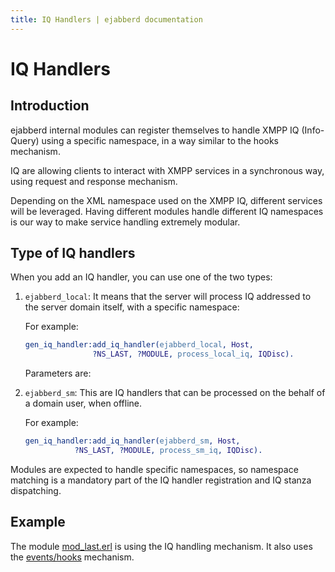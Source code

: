 ```yaml
---
title: IQ Handlers | ejabberd documentation
---
```


# IQ Handlers

## Introduction

ejabberd internal modules can register themselves to handle XMPP IQ
(Info-Query) using a specific namespace, in a way similar to the hooks
mechanism.

IQ are allowing clients to interact with XMPP services in a
synchronous way, using request and response mechanism.

Depending on the XML namespace used on the XMPP IQ, different services
will be leveraged. Having different modules handle different IQ
namespaces is our way to make service handling extremely modular.

## Type of IQ handlers

When you add an IQ handler, you can use one of the two types:

1. `ejabberd_local`: It means that the server will process IQ addressed
   to the server domain itself, with a specific namespace:
  
   For example:
   
   ~~~ erlang
   gen_iq_handler:add_iq_handler(ejabberd_local, Host,
				  ?NS_LAST, ?MODULE, process_local_iq, IQDisc).
   ~~~ 
   
   Parameters are:
   
1. `ejabberd_sm`: This are IQ handlers that can be processed on the
   behalf of a domain user, when offline.
   
   For example:
   
   ~~~ erlang
   gen_iq_handler:add_iq_handler(ejabberd_sm, Host,
	   		  ?NS_LAST, ?MODULE, process_sm_iq, IQDisc).
   ~~~

Modules are expected to handle specific namespaces, so namespace
matching is a mandatory part of the IQ handler registration and IQ
stanza dispatching.

## Example

The module
[mod_last.erl](https://github.com/processone/ejabberd/blob/master/src/mod_last.erl)
is using the IQ handling mechanism. It also uses the
[events/hooks](/developer/hooks/) mechanism.

